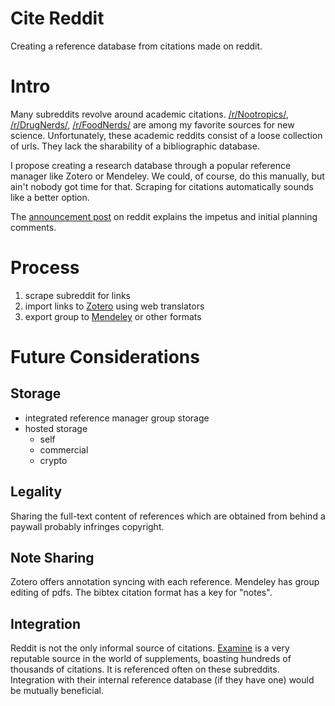 # Cite Reddit

Creating a reference database from citations made on reddit.

# Intro

Many subreddits revolve around academic citations. [/r/Nootropics/][], [/r/DrugNerds/][], [/r/FoodNerds/][] are among my favorite sources for new science. Unfortunately, these academic reddits consist of a loose collection of urls. They lack the sharability of a bibliographic database.

I propose creating a research database through a popular reference manager like Zotero or Mendeley. We could, of course, do this manually, but ain't nobody got time for that. Scraping for citations automatically sounds like a better option.

The [announcement post][] on reddit explains the impetus and initial planning comments.

# Process

1. scrape subreddit for links
2. import links to [Zotero][] using web translators
3. export group to [Mendeley][] or other formats

# Future Considerations

## Storage

- integrated reference manager group storage
- hosted storage
  - self
  - commercial
  - crypto

## Legality

Sharing the full-text content of references which are obtained from behind a paywall probably infringes copyright.

## Note Sharing

Zotero offers annotation syncing with each reference. Mendeley has group editing of pdfs. The bibtex citation format has a key for "notes".

## Integration

Reddit is not the only informal source of citations. [Examine][] is a very reputable source in the world of supplements, boasting hundreds of thousands of citations. It is referenced often on these subreddits. Integration with their internal reference database (if they have one) would be mutually beneficial.

<!--links-->
[/r/Nootropics/]: https://reddit.com/r/Nootropics
[/r/DrugNerds/]: https://reddit.com/r/DrugNerds
[/r/FoodNerds/]: https://reddit.com/r/FoodNerds
[Zotero]: https://www.zotero.org/groups/2185229/citereddit/items
[Zotero translator dev]: https://www.zotero.org/support/dev/translators
[Mendeley]: https://www.mendeley.com/community/citereddit/
[announcement post]: https://www.reddit.com/r/Nootropics/comments/8hrwrh/nootropics_citation_database/
[Examine]: https://examine.com

<!--annotations-->
